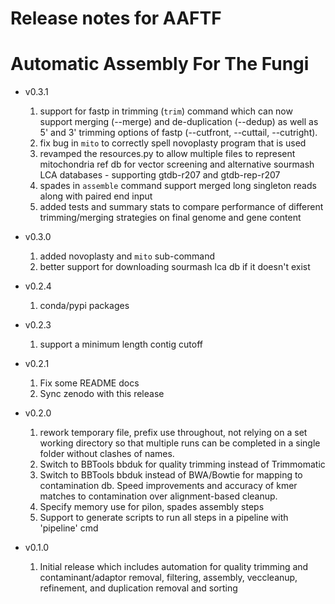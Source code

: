 Release notes for AAFTF 
=======================

# Automatic Assembly For The Fungi

* v0.3.1
  1. support for fastp in trimming (`trim`) command which can now support merging (--merge) and de-duplication (--dedup) as well as 5' and 3' trimming options of fastp (--cutfront, --cuttail, --cutright).
  2. fix bug in `mito` to correctly spell novoplasty program that is used
  3. revamped the resources.py to allow multiple files to represent mitochondria ref db for vector screening and alternative sourmash LCA databases - supporting gtdb-r207 and gtdb-rep-r207
  4. spades in `assemble` command support merged long singleton reads along with paired end input
  5. added tests and summary stats to compare performance of different trimming/merging strategies on final genome and gene content
  
* v0.3.0
  1. added novoplasty and `mito` sub-command
  2. better support for downloading sourmash lca db if it doesn't exist
  
* v0.2.4 
  1. conda/pypi packages

* v0.2.3
  1. support a minimum length contig cutoff

* v0.2.1
  1. Fix some README docs 
  2. Sync zenodo with this release

* v0.2.0
  1. rework temporary file, prefix use throughout, not relying on a set working directory so that multiple runs can be completed in a single folder
without clashes of names. 
  2. Switch to BBTools bbduk for quality trimming instead of Trimmomatic
  3. Switch to BBTools bbduk instead of BWA/Bowtie for mapping to contamination db. Speed improvements and accuracy of kmer matches to contamination over alignment-based cleanup.
  4. Specify memory use for pilon, spades assembly steps
  5. Support to generate scripts to run all steps in a pipeline with 'pipeline' cmd
  
* v0.1.0
  1. Initial release which includes automation for quality trimming and contaminant/adaptor removal, filtering, assembly, veccleanup, refinement, and duplication removal and sorting
